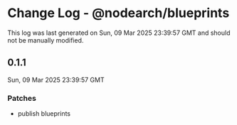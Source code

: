 # Change Log - @nodearch/blueprints

This log was last generated on Sun, 09 Mar 2025 23:39:57 GMT and should not be manually modified.

## 0.1.1
Sun, 09 Mar 2025 23:39:57 GMT

### Patches

- publish blueprints

